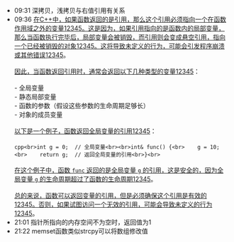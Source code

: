 
- 09:31 深拷贝，浅拷贝与右值引用有关系
- 09:36 [在C++中，如果函数返回的是引用，那么这个引用必须指向一个在函数作用域之外的变量](https://blog.csdn.net/xyz_unknown/article/details/126748342)[1](https://blog.csdn.net/xyz_unknown/article/details/126748342)[2](https://zhuanlan.zhihu.com/p/421703708)[3](https://zhuanlan.zhihu.com/p/671994188)[4](https://blog.csdn.net/sinat_34791632/article/details/88083175)[5](https://www.runoob.com/cplusplus/returning-values-by-reference.html)[。这是因为，如果引用指向的是函数内的局部变量，那么当函数执行完毕后，局部变量会被销毁，而引用则会变成悬空引用，指向一个已经被销毁的对象](https://blog.csdn.net/xyz_unknown/article/details/126748342)[1](https://blog.csdn.net/xyz_unknown/article/details/126748342)[2](https://zhuanlan.zhihu.com/p/421703708)[3](https://zhuanlan.zhihu.com/p/671994188)[4](https://blog.csdn.net/sinat_34791632/article/details/88083175)[5](https://www.runoob.com/cplusplus/returning-values-by-reference.html)[。这将导致未定义的行为，可能会引发程序崩溃或其他错误](https://blog.csdn.net/xyz_unknown/article/details/126748342)[1](https://blog.csdn.net/xyz_unknown/article/details/126748342)[2](https://zhuanlan.zhihu.com/p/421703708)[3](https://zhuanlan.zhihu.com/p/671994188)[4](https://blog.csdn.net/sinat_34791632/article/details/88083175)[5](https://www.runoob.com/cplusplus/returning-values-by-reference.html)。<br><br>[因此，当函数返回引用时，通常会返回以下几种类型的变量](https://blog.csdn.net/xyz_unknown/article/details/126748342)[1](https://blog.csdn.net/xyz_unknown/article/details/126748342)[2](https://zhuanlan.zhihu.com/p/421703708)[3](https://zhuanlan.zhihu.com/p/671994188)[4](https://blog.csdn.net/sinat_34791632/article/details/88083175)[5](https://www.runoob.com/cplusplus/returning-values-by-reference.html)：<br><br>- 全局变量<br>- 静态局部变量<br>- 函数的参数（假设这些参数的生命周期足够长）<br>- 对象的成员变量<br><br>[以下是一个例子，函数返回全局变量的引用](https://blog.csdn.net/xyz_unknown/article/details/126748342)[1](https://blog.csdn.net/xyz_unknown/article/details/126748342)[2](https://zhuanlan.zhihu.com/p/421703708)[3](https://zhuanlan.zhihu.com/p/671994188)[4](https://blog.csdn.net/sinat_34791632/article/details/88083175)[5](https://www.runoob.com/cplusplus/returning-values-by-reference.html)：<br><br>```cpp<br>int g = 0;  // 全局变量<br><br>int& func() {<br>    g = 10;<br>    return g;  // 返回全局变量的引用<br>}<br>```<br><br>[在这个例子中，函数 `func` 返回的是全局变量 `g` 的引用，这是安全的，因为全局变量 `g` 的生命周期超过了函数的生命周期](https://blog.csdn.net/xyz_unknown/article/details/126748342)[1](https://blog.csdn.net/xyz_unknown/article/details/126748342)[2](https://zhuanlan.zhihu.com/p/421703708)[3](https://zhuanlan.zhihu.com/p/671994188)[4](https://blog.csdn.net/sinat_34791632/article/details/88083175)[5](https://www.runoob.com/cplusplus/returning-values-by-reference.html)。<br><br>[总的来说，函数可以返回变量的引用，但是必须确保这个引用是有效的](https://blog.csdn.net/xyz_unknown/article/details/126748342)[1](https://blog.csdn.net/xyz_unknown/article/details/126748342)[2](https://zhuanlan.zhihu.com/p/421703708)[3](https://zhuanlan.zhihu.com/p/671994188)[4](https://blog.csdn.net/sinat_34791632/article/details/88083175)[5](https://www.runoob.com/cplusplus/returning-values-by-reference.html)[。否则，如果试图访问一个无效的引用，可能会导致未定义的行为](https://blog.csdn.net/xyz_unknown/article/details/126748342)[1](https://blog.csdn.net/xyz_unknown/article/details/126748342)[2](https://zhuanlan.zhihu.com/p/421703708)[3](https://zhuanlan.zhihu.com/p/671994188)[4](https://blog.csdn.net/sinat_34791632/article/details/88083175)[5](https://www.runoob.com/cplusplus/returning-values-by-reference.html)。
- 21:01 指针所指向的内存空间不为空时，返回值为1
- 21:22 memset函数类似strcpy可以将数组修改值